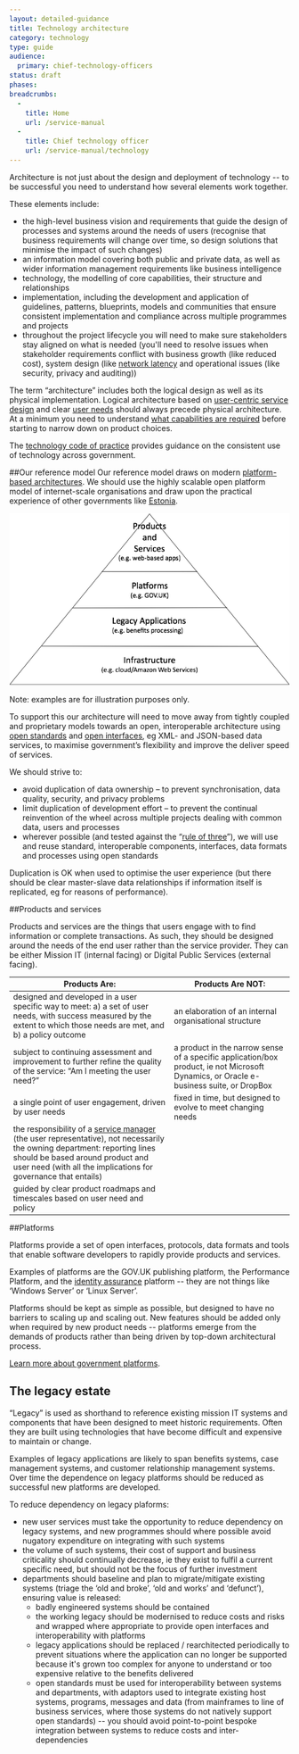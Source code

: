 ```yaml
---
layout: detailed-guidance
title: Technology architecture
category: technology
type: guide
audience:
  primary: chief-technology-officers
status: draft
phases:
breadcrumbs:
  -
    title: Home
    url: /service-manual
  -
    title: Chief technology officer
    url: /service-manual/technology
---
```


Architecture is not just about the design and deployment of technology -- to be successful you need to understand how several elements work together.

These elements include:

* the high-level business vision and requirements that guide the design of processes and systems around the needs of users (recognise that business requirements will change over time, so design solutions that minimise the impact of such changes)
* an information model covering both public and private data, as well as wider information management requirements like business intelligence
* technology, the modelling of core capabilities, their structure and relationships
* implementation, including the development and application of guidelines, patterns, blueprints, models and communities that ensure consistent implementation and compliance across multiple programmes and projects
* throughout the project lifecycle you will need to make sure stakeholders stay aligned on what is needed (you'll need to resolve issues when stakeholder requirements conflict with business growth (like reduced cost), system design (like [network latency](http://www.wikipedia.org/wiki/Latency_(engineering)) and operational issues (like security, privacy and auditing))

The term “architecture” includes both the logical design as well as its physical implementation. Logical architecture based on [user-centric service design](/service-manual/start#a-new-way-of-doing-things) and clear [user needs](/service-manual/user-centered-design/user-needs.html) should always precede physical architecture. At a minimum you need to understand [what capabilities are required](/service-manual/making-software/choosing-technology.html#start-with-capabilities-not-implementations) before starting to narrow down on product choices.

The [technology code of practice](/service-manual/technology/code-of-practice.html) provides guidance on the consistent use of technology across government.

##Our reference model
Our reference model draws on modern [platform-based architectures](/service-manual/technology/government-as-a-platform.html). We should use the highly scalable open platform model of internet-scale organisations and draw upon the practical experience of other governments like [Estonia](http://e-estonia.com/components/x-road).

<img src="/service-manual/assets/images/architecture-reference-model.png" alt="Diagram showing government architecture reference model" />

Note: examples are for illustration purposes only.

To support this our architecture will need to move away from tightly coupled and proprietary models towards an open, interoperable architecture using [open standards](/service-manual/making-software/open-standards-and-licensing.html) and [open interfaces](/service-manual/making-software/apis.html), eg XML- and JSON-based data services, to maximise government’s flexibility and improve the deliver speed of services.

We should strive to:

* avoid duplication of data ownership – to prevent synchronisation, data quality, security, and privacy problems
* limit duplication of development effort – to prevent the continual reinvention of the wheel across multiple projects dealing with common data, users and processes
* wherever possible (and tested against the “[rule of three](http://www.maheshpai.info/?p=20)”), we will use and reuse standard, interoperable components, interfaces, data formats and processes using open standards

Duplication is OK when used to optimise the user experience (but there should be clear master-slave data relationships if information itself is replicated, eg for reasons of performance).

##Products and services

Products and services are the things that users engage with to find information or complete transactions. As such, they should be designed around the needs of the end user rather than the service provider. They can be either Mission IT (internal facing) or Digital Public Services (external facing).

| Products Are: | Products Are NOT: |
|-----|--------|
| designed and developed in a user specific way to meet: a) a set of user needs, with success measured by the extent to which those needs are met, and b) a policy outcome | an elaboration of an internal organisational structure |
| subject to continuing assessment and improvement to further refine the quality of the service: “Am I meeting the user need?” | a product in the narrow sense of a specific application/box product, ie not Microsoft Dynamics, or Oracle e-business suite, or DropBox |
| a single point of user engagement, driven by user needs | fixed in time, but designed to evolve to meet changing needs |
| the responsibility of a [service manager](/service-manual/service-managers) (the user representative), not necessarily the owning department: reporting lines should be based around product and user need (with all the implications for governance that entails) | |
| guided by clear product roadmaps and timescales based on user need and policy | |

##Platforms

Platforms provide a set of open interfaces, protocols, data formats and tools that enable software developers to rapidly provide products and services.

Examples of platforms are the GOV.UK publishing platform, the Performance Platform, and the [identity assurance](/service-manual/identity-assurance) platform -- they are not things like ‘Windows Server’ or ‘Linux Server’.

Platforms should be kept as simple as possible, but designed to have no barriers to scaling up and scaling out. New features should be added only when required by new product needs -- platforms emerge from the demands of products rather than being driven by top-down architectural process.

[Learn more about government platforms](/service-manual/technology/government-as-a-platform.html).

## The legacy estate

“Legacy” is used as shorthand to reference existing mission IT systems and components that have been designed to meet historic requirements. Often they are built using technologies that have become difficult and expensive to maintain or change.

Examples of legacy applications are likely to span benefits systems, case management systems, and customer relationship management systems. Over time the dependence on legacy platforms should be reduced as successful new platforms are developed.

To reduce dependency on legacy plaforms:

* new user services must take the opportunity to reduce dependency on legacy systems, and new programmes should where possible avoid nugatory expenditure on integrating with such systems
* the volume of such systems, their cost of support and business criticality should continually decrease, ie they exist to fulfil a current specific need, but should not be the focus of further investment
* departments should baseline and plan to migrate/mitigate existing systems (triage the ‘old and broke’, ‘old and works’ and ‘defunct’), ensuring value is released:
	* badly engineered systems should be contained
	* the working legacy should be modernised to reduce costs and risks and wrapped where appropriate to provide open interfaces and interoperability with platforms
	* legacy applications should be replaced / rearchitected periodically to prevent situations where the application can no longer be supported because it's grown too complex for anyone to understand or too expensive relative to the benefits delivered
	* open standards must be used for interoperability between systems and departments, with adaptors used to integrate existing host systems, programs, messages and data (from mainframes to line of business services, where those systems do not natively support open standards) -- you should avoid point-to-point bespoke integration between systems to reduce costs and inter-dependencies
